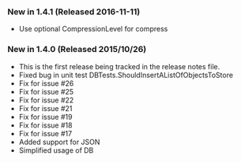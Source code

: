 ### New in 1.4.1 (Released 2016-11-11)
* Use optional CompressionLevel for compress
### New in 1.4.0 (Released 2015/10/26)
* This is the first release being tracked in the release notes file.
* Fixed bug in unit test DBTests.ShouldInsertAListOfObjectsToStore
* Fix for issue #26
* Fix for issue #25
* Fix for issue #22
* Fix for issue #21
* Fix for issue #19
* Fix for issue #18
* Fix for issue #17
* Added support for JSON
* Simplified usage of DB